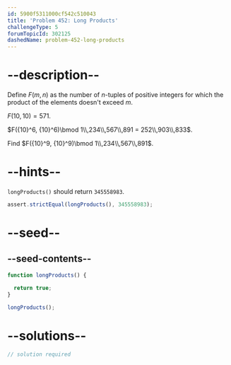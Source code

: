 ```yaml
---
id: 5900f5311000cf542c510043
title: 'Problem 452: Long Products'
challengeType: 5
forumTopicId: 302125
dashedName: problem-452-long-products
---
```


# --description--

Define $F(m, n)$ as the number of $n$-tuples of positive integers for which the product of the elements doesn't exceed $m$.

$F(10, 10) = 571$.

$F({10}^6, {10}^6)\bmod 1\\,234\\,567\\,891 = 252\\,903\\,833$.

Find $F({10}^9, {10}^9)\bmod 1\\,234\\,567\\,891$.

# --hints--

`longProducts()` should return `345558983`.

```js
assert.strictEqual(longProducts(), 345558983);
```

# --seed--

## --seed-contents--

```js
function longProducts() {

  return true;
}

longProducts();
```

# --solutions--

```js
// solution required
```
